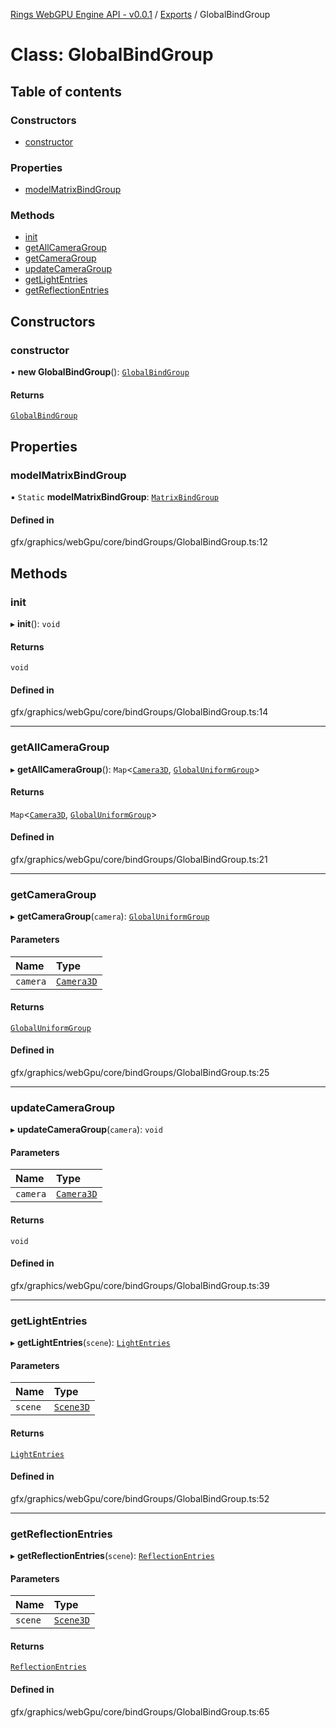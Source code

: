 [Rings WebGPU Engine API - v0.0.1](../README.md) / [Exports](../modules.md) / GlobalBindGroup

# Class: GlobalBindGroup

## Table of contents

### Constructors

- [constructor](GlobalBindGroup.md#constructor)

### Properties

- [modelMatrixBindGroup](GlobalBindGroup.md#modelmatrixbindgroup)

### Methods

- [init](GlobalBindGroup.md#init)
- [getAllCameraGroup](GlobalBindGroup.md#getallcameragroup)
- [getCameraGroup](GlobalBindGroup.md#getcameragroup)
- [updateCameraGroup](GlobalBindGroup.md#updatecameragroup)
- [getLightEntries](GlobalBindGroup.md#getlightentries)
- [getReflectionEntries](GlobalBindGroup.md#getreflectionentries)

## Constructors

### constructor

• **new GlobalBindGroup**(): [`GlobalBindGroup`](GlobalBindGroup.md)

#### Returns

[`GlobalBindGroup`](GlobalBindGroup.md)

## Properties

### modelMatrixBindGroup

▪ `Static` **modelMatrixBindGroup**: [`MatrixBindGroup`](MatrixBindGroup.md)

#### Defined in

gfx/graphics/webGpu/core/bindGroups/GlobalBindGroup.ts:12

## Methods

### init

▸ **init**(): `void`

#### Returns

`void`

#### Defined in

gfx/graphics/webGpu/core/bindGroups/GlobalBindGroup.ts:14

___

### getAllCameraGroup

▸ **getAllCameraGroup**(): `Map`\<[`Camera3D`](Camera3D.md), [`GlobalUniformGroup`](GlobalUniformGroup.md)\>

#### Returns

`Map`\<[`Camera3D`](Camera3D.md), [`GlobalUniformGroup`](GlobalUniformGroup.md)\>

#### Defined in

gfx/graphics/webGpu/core/bindGroups/GlobalBindGroup.ts:21

___

### getCameraGroup

▸ **getCameraGroup**(`camera`): [`GlobalUniformGroup`](GlobalUniformGroup.md)

#### Parameters

| Name | Type |
| :------ | :------ |
| `camera` | [`Camera3D`](Camera3D.md) |

#### Returns

[`GlobalUniformGroup`](GlobalUniformGroup.md)

#### Defined in

gfx/graphics/webGpu/core/bindGroups/GlobalBindGroup.ts:25

___

### updateCameraGroup

▸ **updateCameraGroup**(`camera`): `void`

#### Parameters

| Name | Type |
| :------ | :------ |
| `camera` | [`Camera3D`](Camera3D.md) |

#### Returns

`void`

#### Defined in

gfx/graphics/webGpu/core/bindGroups/GlobalBindGroup.ts:39

___

### getLightEntries

▸ **getLightEntries**(`scene`): [`LightEntries`](LightEntries.md)

#### Parameters

| Name | Type |
| :------ | :------ |
| `scene` | [`Scene3D`](Scene3D.md) |

#### Returns

[`LightEntries`](LightEntries.md)

#### Defined in

gfx/graphics/webGpu/core/bindGroups/GlobalBindGroup.ts:52

___

### getReflectionEntries

▸ **getReflectionEntries**(`scene`): [`ReflectionEntries`](ReflectionEntries.md)

#### Parameters

| Name | Type |
| :------ | :------ |
| `scene` | [`Scene3D`](Scene3D.md) |

#### Returns

[`ReflectionEntries`](ReflectionEntries.md)

#### Defined in

gfx/graphics/webGpu/core/bindGroups/GlobalBindGroup.ts:65
